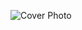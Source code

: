 ![Cover Photo]([https://media.licdn.com/dms/image/v2/D5616AQGbn32IeLDhyw/profile-displaybackgroundimage-shrink_350_1400/profile-displaybackgroundimage-shrink_350_1400/0/1725788515200?e=1738195200&v=beta&t=uPUBfWcAynxfbgccubjS4Hq5WJHThLycRe4eq09B2qg](https://media.licdn.com/dms/image/v2/D5616AQGbn32IeLDhyw/profile-displaybackgroundimage-shrink_350_1400/profile-displaybackgroundimage-shrink_350_1400/0/1725788515200?e=1754524800&v=beta&t=6_hw4kGSwiSuZIdv0Bhq93rid-V_D376b2tFae9pssk))
